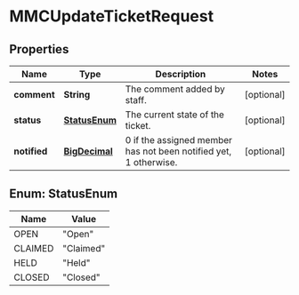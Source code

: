 
# MMCUpdateTicketRequest

## Properties
Name | Type | Description | Notes
------------ | ------------- | ------------- | -------------
**comment** | **String** | The comment added by staff. |  [optional]
**status** | [**StatusEnum**](#StatusEnum) | The current state of the ticket. |  [optional]
**notified** | [**BigDecimal**](BigDecimal.md) | 0 if the assigned member has not been notified yet, 1 otherwise. |  [optional]


<a name="StatusEnum"></a>
## Enum: StatusEnum
Name | Value
---- | -----
OPEN | &quot;Open&quot;
CLAIMED | &quot;Claimed&quot;
HELD | &quot;Held&quot;
CLOSED | &quot;Closed&quot;



